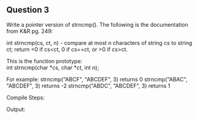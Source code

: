## Question 3

Write a pointer version of strncmp(). The following is the documentation from K&R pg. 249:

int strncmp(cs, ct, n) - compare at most n characters of string cs to string ct; return <0 if cs<ct, 0 if cs==ct, or >0 if cs>ct.

This is the function prototype:  
int strncmp(char *cs, char *ct, int n);

For example:
strncmp("ABCF", "ABCDEF", 3) returns 0
strncmp("ABAC", "ABCDEF", 3) returns -2
strncmp("ABDC", "ABCDEF", 3) returns 1


Compile Steps:

Output:
